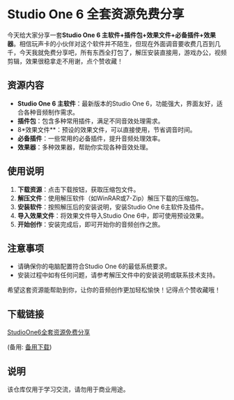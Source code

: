 # Studio One 6 全套资源免费分享

今天给大家分享一套**Studio One 6 主软件+插件包+效果文件+必备插件+效果器**。相信玩声卡的小伙伴对这个软件并不陌生，但现在外面调音要收费几百到几千，今天我就免费分享吧，所有东西全打包了，解压安装直接用，游戏办公，视频剪辑，效果很稳拿走不用谢，点个赞收藏！

## 资源内容

- **Studio One 6 主软件**：最新版本的Studio One 6，功能强大，界面友好，适合各种音频制作需求。
- **插件包**：包含多种常用插件，满足不同音效处理需求。
- 8*效果文件**：预设的效果文件，可以直接使用，节省调音时间。
- **必备插件**：一些常用的必备插件，提升音频处理效率。
- **效果器**：多种效果器，帮助你实现各种音效处理。

## 使用说明

1. **下载资源**：点击下载按钮，获取压缩包文件。
2. **解压文件**：使用解压软件（如WinRAR或7-Zip）解压下载的压缩包。
3. **安装软件**：按照解压后的安装说明，安装Studio One 6主软件及插件。
4. **导入效果文件**：将效果文件导入Studio One 6中，即可使用预设效果。
5. **开始创作**：安装完成后，即可开始你的音频创作之旅。

## 注意事项

- 请确保你的电脑配置符合Studio One 6的最低系统要求。
- 安装过程中如有任何问题，请参考解压文件中的安装说明或联系技术支持。

希望这套资源能帮助到你，让你的音频创作更加轻松愉快！记得点个赞收藏哦！

## 下载链接
[StudioOne6全套资源免费分享](https://pan.quark.cn/s/b962be80e848) 

(备用: [备用下载](https://pan.baidu.com/s/177mRgSZRH-6DGvNaPDxBTw?pwd=1234))

## 说明

该仓库仅用于学习交流，请勿用于商业用途。
